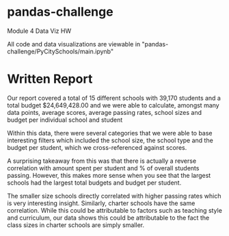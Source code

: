 # pandas-challenge
Module 4 Data Viz HW

All code and data visualizations are viewable in "pandas-challenge/PyCitySchools/main.ipynb"

# Written Report

Our report covered a total of 15 different schools with 39,170 students and a total budget $24,649,428.00 and we were able to calculate, amongst many data points, average scores, average passing rates, school sizes and budget per individual school and student

Within this data, there were several categories that we were able to base interesting filters which included the school size, the school type and the budget per student, which we cross-referenced against scores.

A surprising takeaway from this was that there is actually a reverse correlation with amount spent per student and % of overall students passing. However, this makes more sense when you see that the largest schools had the largest total budgets and budget per student.

The smaller size schools directly correlated with higher passing rates which is very interesting insight. Similarly, charter schools have the same correlation. While this could be attributable  to factors such as teaching style and curriculum, our data shows this could be attributable to the fact the class sizes in charter schools are simply smaller.
